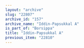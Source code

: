 ```yaml
---
layout: "archive"
slug: "22807"
archive_id: "157"
archive_name: "Iddin-Papsukkal A"
is_part_of: "Borsippa"
title: "Iddin-Papsukkal A"
previous_item: "22810"
---
```

